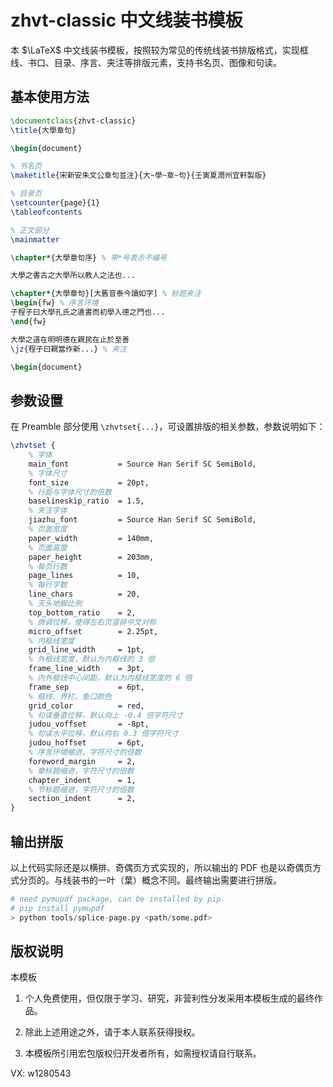 # zhvt-classic 中文线装书模板

本 $\LaTeX$ 中文线装书模板，按照较为常见的传统线装书排版格式，实现框线、书口、目录、序言、夹注等排版元素，支持书名页、图像和句读。

## 基本使用方法

```tex
\documentclass{zhvt-classic}
\title{大學章句}

\begin{document}

% 书名页
\maketitle{宋新安朱文公章句並注}{大~學~章~句}{壬寅夏潤州宜軒製版}

% 目录页
\setcounter{page}{1}
\tableofcontents

% 正文部分
\mainmatter 

\chapter*{大學章句序} % 带*号表示不编号

大學之書古之大學所以教人之法也...

\chapter*{大學章句}[大舊音泰今讀如字] % 标题夹注
\begin{fw} % 序言环境
子程子曰大學孔氏之遺書而初學入德之門也...
\end{fw}

大學之道在明明德在親民在止於至善
\jz{程子曰親當作新...} % 夹注

\begin{document}
```

## 参数设置

在 Preamble 部分使用 `\zhvtset{...}`，可设置排版的相关参数，参数说明如下：

```tex
\zhvtset {
    % 字体
    main_font           = Source Han Serif SC SemiBold,
    % 字体尺寸
    font_size           = 20pt,
    % 行距与字体尺寸的倍数
    baselineskip_ratio  = 1.5,
    % 夹注字体
    jiazhu_font         = Source Han Serif SC SemiBold,
    % 页面宽度
    paper_width         = 140mm,
    % 页面高度
    paper_height        = 203mm,
    % 每页行数
    page_lines          = 10,
    % 每行字数
    line_chars          = 20,
    % 天头地脚比例
    top_bottom_ratio    = 2,
    % 微调位移，使得左右页竖排中文对称
    micro_offset        = 2.25pt,
    % 内框线宽度
    grid_line_width     = 1pt,
    % 外框线宽度，默认为内框线的 3 倍
    frame_line_width    = 3pt,
    % 内外框线中心间距，默认为内框线宽度的 6 倍
    frame_sep           = 6pt,
    % 框线、界栏、鱼口颜色
    grid_color          = red,
    % 句读垂直位移，默认向上 -0.4 倍字符尺寸
    judou_voffset       = -8pt,
    % 句读水平位移，默认向右 0.3 倍字符尺寸
    judou_hoffset       = 6pt,
    % 序言环境缩进，字符尺寸的倍数
    foreword_margin     = 2,
    % 章标题缩进，字符尺寸的倍数
    chapter_indent      = 1,
    % 节标题缩进，字符尺寸的倍数
    section_indent      = 2,
}
```

## 输出拼版

以上代码实际还是以横排、奇偶页方式实现的，所以输出的 PDF 也是以奇偶页方式分页的。与线装书的一叶（葉）概念不同。最终输出需要进行拼版。

```python
# need pymupdf package, can be installed by pip
# pip install pymupdf
> python tools/splice-page.py <path/some.pdf>
```

## 版权说明

本模板

1. 个人免费使用，但仅限于学习、研究，非营利性分发采用本模板生成的最终作品。

2. 除此上述用途之外，请于本人联系获得授权。

3. 本模板所引用宏包版权归开发者所有，如需授权请自行联系。



VX: w1280543
